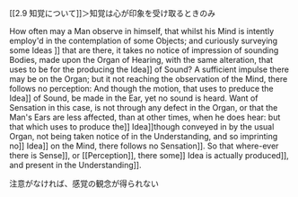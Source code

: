  [[2.9 知覚について]]＞知覚は心が印象を受け取るときのみ




 

 How often may a Man observe in himself, that whilst his Mind is intently employ'd in the contemplation of some Objects; and curiously surveying some Ideas ]] that are there, it takes no notice of impression of sounding Bodies, made upon the Organ of Hearing, with the same alteration, that uses to be for the producing the Idea]] of Sound? A sufficient impulse there may be on the Organ; but it not reaching the observation of the Mind, there follows no perception: And though the motion, that uses to preduce the Idea]] of Sound, be made in the Ear, yet no sound is heard. Want of Sensation in this case, is not through any defect in the Organ, or that the Man's Ears are less affected, than at other times, when he does hear: but that which uses to produce the]] Idea]]though conveyed in by the usual Organ, not  being taken notice of in the Understanding, and so imprinting no]] Idea]] on the Mind, there follows no Sensation]]. So that where-ever there is Sense]], or [[Perception]], there some]] Idea is actually produced]],  and present in the Understanding]].


注意がなければ、感覚の観念が得られない